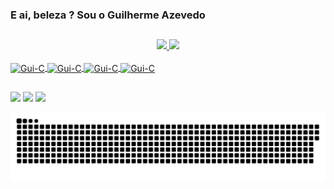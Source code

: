 ### E ai, beleza ? Sou o Guilherme Azevedo

##
<div align="center">
  <a href="https://github.com/guiazevedo17">
  <img height="170em" src="https://github-readme-stats.vercel.app/api?username=guiazevedo17&show_icons=true&theme=dark&include_all_commits=true&count_private=true"/>
  <img height="170em" src="https://github-readme-stats.vercel.app/api/top-langs/?username=guiazevedo17&layout=compact&langs_count=7&theme=dark"/>
</div>

<div style="display: inline_block"><br>
  <img align="center" alt="Gui-C" height="30" width="40" src="https://cdn.jsdelivr.net/gh/devicons/devicon/icons/c/c-original.svg">
  <img align="center" alt="Gui-C" height="30" width="40" src="https://cdn.jsdelivr.net/gh/devicons/devicon/icons/java/java-plain-wordmark.svg">
  <img align="center" alt="Gui-C" height="30" width="40" src="https://cdn.jsdelivr.net/gh/devicons/devicon/icons/html5/html5-original-wordmark.svg">
  <img align="center" alt="Gui-C" height="30" width="40" src="https://cdn.jsdelivr.net/gh/devicons/devicon/icons/css3/css3-original-wordmark.svg">
</div>

##
<div>
  <a href="https://www.linkedin.com/in/guilherme-g-azevedo/" target="_blank"><img src="https://img.shields.io/badge/-LinkedIn-%230077B5?style=for-the-badge&logo=linkedin&logoColor=white" target="_blank"></a>
  <a href ="https://api.whatsapp.com/send?phone=5514997170127&text=Ol%C3%A1%2C%20gostaria%20de%20contratar%20seu%20servi%C3%A7o."><img src="https://img.shields.io/badge/WhatsApp-25D366?style=for-the-badge&logo=whatsapp&logoColor=white" target="_blank"></a>
  <a href="https://www.instagram.com/guiazevedo_17/" target="_blank"><img src="https://img.shields.io/badge/-Instagram-%23E4405F?style=for-the-badge&logo=instagram&logoColor=white" target="_blank"></a>

  ![Snake animation](https://github.com/guiazevedo17/guiazevedo17/blob/output/github-contribution-grid-snake.svg)
  
</div>
